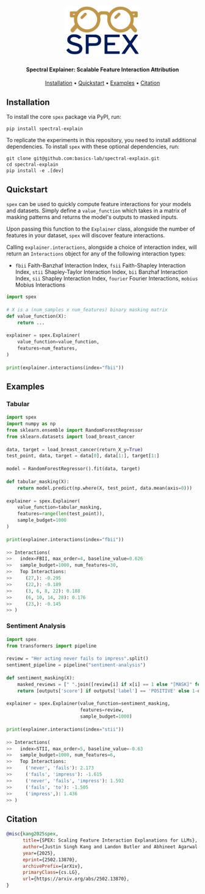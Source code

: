 
<h1 align="center">
  <br>
  <img src="temp_logo.png" width="200">
  <br>

</h1>

<h4 align="center">Spectral Explainer: Scalable Feature Interaction Attribution</h4>


<p align="center">
  <a href="#installation">Installation</a> •
  <a href="#quickstart">Quickstart</a> •
  <a href="#examples">Examples</a> •
  <a href="#citation">Citation</a>
</p>

<h2 id="installation">Installation</h2>

To install the core `spex` package via PyPI, run:

```
pip install spectral-explain
```

To replicate the experiments in this repository, you need to install additional dependencies. To install `spex` with these optional dependencies, run:


```
git clone git@github.com:basics-lab/spectral-explain.git
cd spectral-explain
pip install -e .[dev]
```

<h2 id="quickstart">Quickstart</h2>

`spex` can be used to quickly compute feature interactions for your models and datasets. Simply define a `value_function` which takes in a matrix of masking patterns and returns the model's outputs to masked inputs.

Upon passing this function to the `Explainer` class, alongside the number of features in your dataset, `spex` will discover feature interactions.

Calling `explainer.interactions`, alongside a choice of interaction index, will return an `Interactions` object for any of the following interaction types:
- `fbii` Faith-Banzhaf Interaction Index, `fsii` Faith-Shapley Interaction Index, `stii` Shapley-Taylor Interaction Index, `bii` Banzhaf Interaction Index, `sii` Shapley Interaction Index, `fourier` Fourier Interactions, `mobius` Mobius Interactions

```python
import spex

# X is a (num_samples x num_features) binary masking matrix
def value_function(X):
    return ...

explainer = spex.Explainer(
    value_function=value_function,
    features=num_features,
)

print(explainer.interactions(index="fbii"))
```
<h2 id="examples">Examples</h2>
<h3>Tabular</h3>

```python
import spex
import numpy as np
from sklearn.ensemble import RandomForestRegressor
from sklearn.datasets import load_breast_cancer

data, target = load_breast_cancer(return_X_y=True)
test_point, data, target = data[0], data[1:], target[1:]

model = RandomForestRegressor().fit(data, target)

def tabular_masking(X):
    return model.predict(np.where(X, test_point, data.mean(axis=0)))

explainer = spex.Explainer(
    value_function=tabular_masking,
    features=range(len(test_point)),
    sample_budget=1000
)

print(explainer.interactions(index="fbii"))

>> Interactions(
>>   index=FBII, max_order=4, baseline_value=0.626
>>   sample_budget=1000, num_features=30,
>>   Top Interactions:
>>     (27,): -0.295
>>     (22,): -0.189
>>     (3, 6, 8, 22): 0.188
>>     (6, 10, 14, 28): 0.176
>>     (23,): -0.145
>> )
```
<h3>Sentiment Analysis</h3>

```python
import spex
from transformers import pipeline

review = "Her acting never fails to impress".split()
sentiment_pipeline = pipeline("sentiment-analysis")

def sentiment_masking(X):
    masked_reviews = [" ".join([review[i] if x[i] == 1 else "[MASK]" for i in range(n)]) for x in X]
    return [outputs['score'] if outputs['label'] == 'POSITIVE' else 1-outputs['score'] for outputs in sentiment_pipeline(masked_reviews)]

explainer = spex.Explainer(value_function=sentiment_masking,
                           features=review,
                           sample_budget=1000)

print(explainer.interactions(index="stii"))

>> Interactions(
>>   index=STII, max_order=5, baseline_value=-0.63
>>   sample_budget=1000, num_features=6,
>>   Top Interactions:
>>     ('never', 'fails'): 2.173
>>     ('fails', 'impress'): -1.615
>>     ('never', 'fails', 'impress'): 1.592
>>     ('fails', 'to'): -1.505
>>     ('impress',): 1.436
>> )
```

<h2 id="citation">Citation</h2>

```bibtex
@misc{kang2025spex,
      title={SPEX: Scaling Feature Interaction Explanations for LLMs}, 
      author={Justin Singh Kang and Landon Butler and Abhineet Agarwal and Yigit Efe Erginbas and Ramtin Pedarsani and Kannan Ramchandran and Bin Yu},
      year={2025},
      eprint={2502.13870},
      archivePrefix={arXiv},
      primaryClass={cs.LG},
      url={https://arxiv.org/abs/2502.13870}, 
}
```

